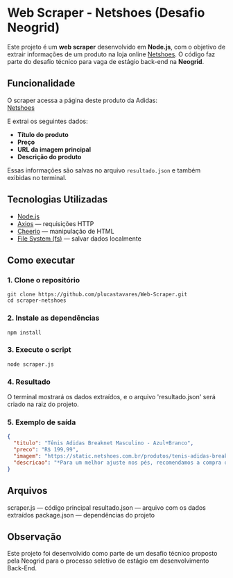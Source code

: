 # Web Scraper - Netshoes (Desafio Neogrid)
Este projeto é um **web scraper** desenvolvido em **Node.js**, com o objetivo de extrair informações de um produto na loja online [Netshoes](https://www.netshoes.com.br/). O código faz parte do desafio técnico para vaga de estágio back-end na **Neogrid**.

## Funcionalidade

O scraper acessa a página deste produto da Adidas:  
[Netshoes](https://www.netshoes.com.br/p/tenis-adidas-breaknet-masculino-NQQ-4378-058)

E extrai os seguintes dados:

- **Título do produto**
- **Preço**
- **URL da imagem principal**
- **Descrição do produto**

Essas informações são salvas no arquivo `resultado.json` e também exibidas no terminal.


## Tecnologias Utilizadas

- [Node.js](https://nodejs.org/)
- [Axios](https://www.npmjs.com/package/axios) — requisições HTTP
- [Cheerio](https://www.npmjs.com/package/cheerio) — manipulação de HTML
- [File System (fs)](https://nodejs.org/api/fs.html) — salvar dados localmente


## Como executar

### 1. Clone o repositório
```
git clone https://github.com/plucastavares/Web-Scraper.git
cd scraper-netshoes
```

### 2. Instale as dependências
```
npm install
```

### 3. Execute o script
```
node scraper.js
```

### 4. Resultado
O terminal mostrará os dados extraídos, e o arquivo 'resultado.json' será criado na raiz do projeto.

### 5. Exemplo de saída

```json
{
  "titulo": "Tênis Adidas Breaknet Masculino - Azul+Branco",
  "preco": "R$ 199,99",
  "imagem": "https://static.netshoes.com.br/produtos/tenis-adidas-breaknet-masculino/58/NQQ-4378-058/NQQ-4378-058_zoom1.jpg?ts=1750257656&ims=544x",
  "descricao": "*Para um melhor ajuste nos pés, recomendamos a compra de um tamanho menor do que o seu usual. Forma grande.* Estilo atemporal para diversos momentos e combinações. Com modelo clássico, o tênis adidas Breaknet traz as listras icônicas da marca nas laterais, com opções de cores lisas e também animal print. Desenvolvido com material resistente e firme, traz perfuros para respirabilidade, forro acolchoado e solado resistente ao desgaste. Um tênis masculino versátil para usar com peças que vão da calça jeans à calça jogger ou bermudas masculinas. Conte com a Adidas para complementar o seu look urbano!"
}
```

## Arquivos
scraper.js — código principal
resultado.json — arquivo com os dados extraídos
package.json — dependências do projeto

## Observação
Este projeto foi desenvolvido como parte de um desafio técnico proposto pela Neogrid para o processo seletivo de estágio em desenvolvimento Back-End.
